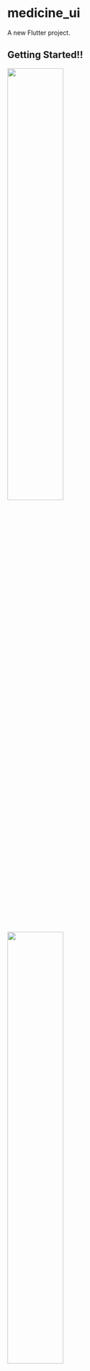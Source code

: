 # medicine_ui

A new Flutter project.

## Getting Started!!
<img src="https://github.com/user-attachments/assets/b0801a1d-6b4e-4b7e-9f1c-1d3c1bd5e7dd" width="50%" height="50%">
<img src="https://github.com/user-attachments/assets/b4161ecb-7389-4150-9efb-caef3a6008e7" width="50%" height="50%">
<img src="https://github.com/user-attachments/assets/4e46c17a-2d83-43dc-ae4c-b3c3f37f5bab" width="50%" height="50%">
<img src="https://github.com/user-attachments/assets/92a031b5-ea5d-481a-93f8-6d8785a8c698" width="50%" height="50%">
<img src="https://github.com/user-attachments/assets/5bd2ace9-ebb2-4fb5-990d-452f9b363209" width="50%" height="50%">
<img src="https://github.com/user-attachments/assets/2cb491ca-0d46-457e-ac5c-7ac0ce06df0e" width="50%" height="50%">
<img src="https://github.com/user-attachments/assets/0d10d7ad-f424-4fb7-afa6-94eb24df7789" width="50%" height="50%">
<img src="https://github.com/user-attachments/assets/7221e1f7-7bc4-419e-bddd-1f1970606111" width="50%" height="50%">
<img src="https://github.com/user-attachments/assets/b2fc47ed-ed88-4e65-93f5-85fed370aa93" width="50%" height="50%">

This project is a starting point for a Flutter application.

A few resources to get you started if this is your first Flutter project:

- [Lab: Write your first Flutter app](https://docs.flutter.dev/get-started/codelab)
- [Cookbook: Useful Flutter samples](https://docs.flutter.dev/cookbook)

For help getting started with Flutter development, view the
[online documentation](https://docs.flutter.dev/), which offers tutorials,
samples, guidance on mobile development, and a full API reference.
